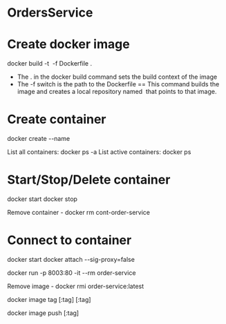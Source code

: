 # OrdersService

Create docker image
===================
docker build -t <image name> -f Dockerfile .
- The . in the docker build command sets the build context of the image
- The -f switch is the path to the Dockerfile
== This command builds the image and creates a local repository named <image name> that points to that image.

Create container
================
docker create --name <container name> <image name>

List all containers: docker ps -a
List active containers: docker ps

Start/Stop/Delete container
=================
docker start <container name>
docker stop <container name>

Remove container - docker rm cont-order-service

Connect to container
===================
docker start <container name>
docker attach --sig-proxy=false <container name>

docker run -p 8003:80 -it --rm order-service

Remove image - docker rmi order-service:latest


docker image tag <source image>[:tag] <target image>[:tag]

docker image push <target image>[:tag]
